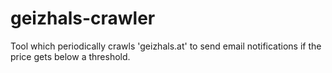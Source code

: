 # geizhals-crawler
Tool which periodically crawls 'geizhals.at' to send email notifications if the price gets below a threshold.
